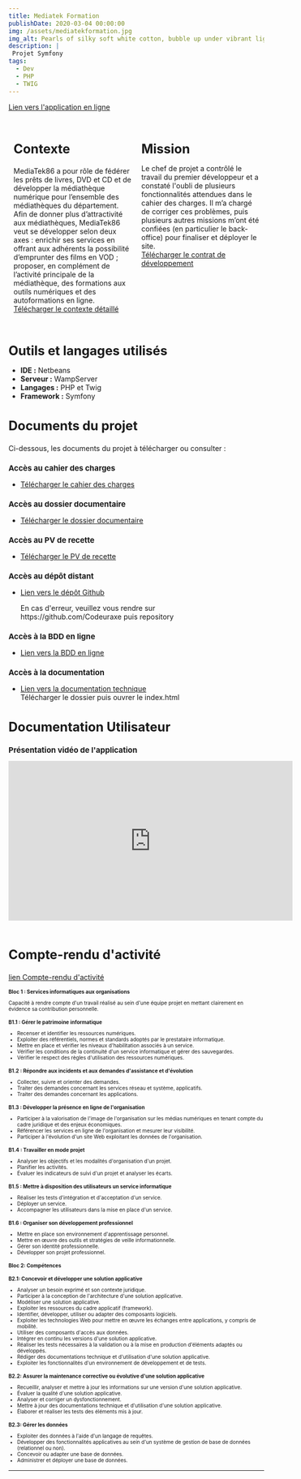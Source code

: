 ```yaml
---
title: Mediatek Formation
publishDate: 2020-03-04 00:00:00
img: /assets/mediatekformation.jpg
img_alt: Pearls of silky soft white cotton, bubble up under vibrant lighting
description: |
 Projet Symfony
tags:
  - Dev
  - PHP
  - TWIG
---
```

<a href="https://mediatekformation.online/" target="_blank">Lien vers l'application en ligne</a>
<div class="container">
  <div class="section">
  <h2 class="titre-section-reduit">Contexte</h2>
    <p>MediaTek86 a pour rôle de fédérer les prêts de livres, DVD et CD et de développer la médiathèque numérique pour l’ensemble des médiathèques du département.
    Afin de donner plus d’attractivité aux médiathèques, MediaTek86 veut se développer selon deux axes :
    enrichir ses services en offrant aux adhérents la possibilité d’emprunter des films en VOD ;
    proposer, en complément de l’activité principale de la médiathèque, des formations aux outils numériques et des autoformations en ligne.<br>
    <a href="/assets/contexteFormation.pdf" target="_blank">Télécharger le contexte détaillé</a>
</p>
  </div>
  <div class="section">
    <h1 class="texte-reduit">Mission</h1>
    <p class="content">
      Le chef de projet a contrôlé le travail du premier développeur et a constaté l'oubli de plusieurs fonctionnalités attendues dans le cahier des charges. Il m’a chargé de corriger ces problèmes, puis plusieurs autres missions m’ont été confiées (en particulier le back-office) pour finaliser et déployer le site.<br>
      <a href="/assets/cahier.pdf" target="_blank">Télécharger le contrat de développement</a>
    </p>
  </div>
</div>

<div class="content">
  <h1 class="texte-reduit">Outils et langages utilisés</h1>
  <ul>
    <li><strong>IDE :</strong> Netbeans</li>
    <li><strong>Serveur :</strong> WampServer</li>
    <li><strong>Langages :</strong> PHP et Twig</li>
    <li><strong>Framework :</strong> Symfony</li>
  </ul>


<div class="project-documents-section">
  <h2 class="titre-section-reduit">Documents du projet</h2>
  <p>Ci-dessous, les documents du projet à télécharger ou consulter :</p>

  <h2 class="titre-section-reduit2">Accès au cahier des charges</h2>
  <ul>
    <li><a href="/assets/cahier2.pdf" target="_blank">Télécharger le cahier des charges</a></li>
  </ul>

  <h2 class="titre-section-reduit2">Accès au dossier documentaire</h2>
  <ul>
    <li><a href="/assets/dossier.pdf" target="_blank">Télécharger le dossier documentaire</a></li>
  </ul>

  <h2 class="titre-section-reduit2">Accès au PV de recette</h2>
  <ul>
    <li><a href="/assets/pvderecette2.pdf" target="_blank">Télécharger le PV de recette</a></li> 
  </ul>
  <h2 class="titre-section-reduit2">Accès au dépôt distant</h2>
  <ul>
    <li><a href="https://github.com/Codeuraxe/Kanban2" target="_blank">Lien vers le dépôt Github</a></li><p> En cas d'erreur, veuillez vous rendre sur <br> https://github.com/Codeuraxe puis repository</p>
  </ul>
  </ul>

  <h2 class="titre-section-reduit2">Accès à la BDD en ligne</h2>
  <ul>
    <li><a href="https://auth-db1179.hstgr.io/index.php?db=u695746505_mediatekbase" target="_blank">Lien vers la BDD en ligne</a></li>
  </ul>

  <h2 class="titre-section-reduit2">Accès à la documentation</h2>
  <ul>
    <li><a href="https://mega.nz/folder/QOFAlL6T#KZt2tqV0oJWrcE6WrUktpg" target="_blank">Lien vers la documentation technique</a></li> Télécharger le dossier puis ouvrer le index.html
  </ul>
</div>
<div class="content">
   <h2 class="titre-section-reduit">Documentation Utilisateur</h2>
</div>

<div class="content">
   <h2 class="titre-section-reduit2">Présentation vidéo de l'application</h2>
   <iframe width="560" height="315" src="https://www.youtube.com/embed/pv2BTnJchmM?si=o7XcmzuV1sPFD0mg" title="YouTube video player" frameborder="0" allow="accelerometer; autoplay; clipboard-write; encrypted-media; gyroscope; picture-in-picture; web-share" referrerpolicy="strict-origin-when-cross-origin" allowfullscreen></iframe><br><br>
  </div>

  <div class="content">
   <h2 class="titre-section-reduit">Compte-rendu d'activité</h2>
  <a href="/assets/mediatekformation.pdf" target="_blank">lien Compte-rendu d'activité</a>
  </div>
  <h2 class="titre-section-reduit4">Bloc 1 : Services informatiques aux organisations</h2>
  <p class="titre-section-reduit3">Capacité à rendre compte d'un travail réalisé au sein d'une équipe projet en mettant clairement en évidence sa contribution personnelle.</p>

  <h2 class="titre-section-reduit4">B1.1 : Gérer le patrimoine informatique</h2>
  <ul class="titre-section-reduit3">
    <li>Recenser et identifier les ressources numériques.</li>
    <li>Exploiter des référentiels, normes et standards adoptés par le prestataire informatique.</li>
    <li>Mettre en place et vérifier les niveaux d'habilitation associés à un service.</li>
    <li>Vérifier les conditions de la continuité d'un service informatique et gérer des sauvegardes.</li>
    <li>Vérifier le respect des règles d'utilisation des ressources numériques.</li>
  </ul>

  <h2 class="titre-section-reduit4">B1.2 : Répondre aux incidents et aux demandes d'assistance et d'évolution</h2>
  <ul class="titre-section-reduit3">
    <li>Collecter, suivre et orienter des demandes.</li>
    <li>Traiter des demandes concernant les services réseau et système, applicatifs.</li>
    <li>Traiter des demandes concernant les applications.</li>
  </ul>

  <h2 class="titre-section-reduit4">B1.3 : Développer la présence en ligne de l'organisation</h2>
  <ul class="titre-section-reduit3">
    <li>Participer à la valorisation de l'image de l'organisation sur les médias numériques en tenant compte du cadre juridique et des enjeux économiques.</li>
    <li>Référencer les services en ligne de l'organisation et mesurer leur visibilité.</li>
    <li>Participer à l'évolution d'un site Web exploitant les données de l'organisation.</li>
  </ul>

  <h2 class="titre-section-reduit4">B1.4 : Travailler en mode projet</h2>
  <ul class="titre-section-reduit3">
    <li>Analyser les objectifs et les modalités d'organisation d'un projet.</li>
    <li>Planifier les activités.</li>
    <li>Évaluer les indicateurs de suivi d'un projet et analyser les écarts.</li>
  </ul>

  <h2 class="titre-section-reduit4">B1.5 : Mettre à disposition des utilisateurs un service informatique</h2>
  <ul class="titre-section-reduit3">
    <li>Réaliser les tests d'intégration et d'acceptation d'un service.</li>
    <li>Déployer un service.</li>
    <li>Accompagner les utilisateurs dans la mise en place d'un service.</li>
  </ul>

  <h2 class="titre-section-reduit4">B1.6 : Organiser son développement professionnel</h2>
  <ul class="titre-section-reduit3">
    <li>Mettre en place son environnement d'apprentissage personnel.</li>
    <li>Mettre en œuvre des outils et stratégies de veille informationnelle.</li>
    <li>Gérer son identité professionnelle.</li>
    <li>Développer son projet professionnel.</li>
  </ul>
</div>

<div>
  <h2 class="titre-section-reduit4">Bloc 2: Compétences</h2>
  
  <h2 class="titre-section-reduit4">B2.1: Concevoir et développer une solution applicative</h2>
  <ul class="titre-section-reduit3">
    <li>Analyser un besoin exprimé et son contexte juridique.</li>
    <li>Participer à la conception de l'architecture d'une solution applicative.</li>
    <li>Modéliser une solution applicative.</li>
    <li>Exploiter les ressources du cadre applicatif (framework).</li>
    <li>Identifier, développer, utiliser ou adapter des composants logiciels.</li>
    <li>Exploiter les technologies Web pour mettre en œuvre les échanges entre applications, y compris de mobilité.</li>
    <li>Utiliser des composants d'accès aux données.</li>
    <li>Intégrer en continu les versions d'une solution applicative.</li>
    <li>Réaliser les tests nécessaires à la validation ou à la mise en production d'éléments adaptés ou développés.</li>
    <li>Rédiger des documentations technique et d'utilisation d'une solution applicative.</li>
    <li>Exploiter les fonctionnalités d'un environnement de développement et de tests.</li>
  </ul>

  <h2 class="titre-section-reduit4">B2.2: Assurer la maintenance corrective ou évolutive d'une solution applicative</h2>
  <ul class="titre-section-reduit3">
    <li>Recueillir, analyser et mettre à jour les informations sur une version d'une solution applicative.</li>
    <li>Évaluer la qualité d'une solution applicative.</li>
    <li>Analyser et corriger un dysfonctionnement.</li>
    <li>Mettre à jour des documentations technique et d'utilisation d'une solution applicative.</li>
    <li>Élaborer et réaliser les tests des éléments mis à jour.</li>
  </ul>

  <h2 class="titre-section-reduit4">B2.3: Gérer les données</h2>
  <ul class="titre-section-reduit3">
    <li>Exploiter des données à l'aide d'un langage de requêtes.</li>
    <li>Développer des fonctionnalités applicatives au sein d'un système de gestion de base de données (relationnel ou non).</li>
    <li>Concevoir ou adapter une base de données.</li>
    <li>Administrer et déployer une base de données.</li>
  </ul>
</div>

---
<style>
  .texte-reduit {
    font-size: 25px; /* Ajustez cette valeur selon vos besoins */
  }
.container {
  display: flex;
  justify-content: space-around;
  align-items: flex-start;
}

.section {
  flex: 1;
  margin: 10px;
}

.section img {
  width: 100%;
  max-width: 600px; /* Ajustez selon la largeur maximale désirée pour les images */
  margin-top: 20px; /* Espacement entre le texte et l'image */
}

.texte-reduit {
  margin-bottom: 15px; /* Réduit l'espace sous le titre pour une meilleure cohérence visuelle */
}

.content {
  margin-bottom: 10px; /* Contrôle l'espace autour du paragraphe pour un meilleur rendu */
}

.titre-section-reduit {
  font-size: 25px; /* Taille de la police spécifiquement réduite pour ce titre */
}
.titre-section-reduit2 {
  font-size: 15px; /* Taille de la police spécifiquement réduite pour ce titre */
}

.titre-section-reduit3 {
  font-size: 10px; /* Taille de la police spécifiquement réduite pour ce titre */
}

.titre-section-reduit4 {
  font-size: 10px; /* Taille de la police spécifiquement réduite pour ce titre */
}
</style>




